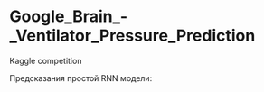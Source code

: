 # Google_Brain_-_Ventilator_Pressure_Prediction
Kaggle competition

Предсказания простой RNN модели:  
